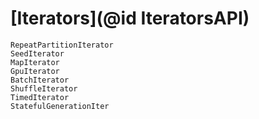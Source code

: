 # [Iterators](@id IteratorsAPI)

```@docs
RepeatPartitionIterator
SeedIterator
MapIterator
GpuIterator
BatchIterator
ShuffleIterator
TimedIterator
StatefulGenerationIter
```